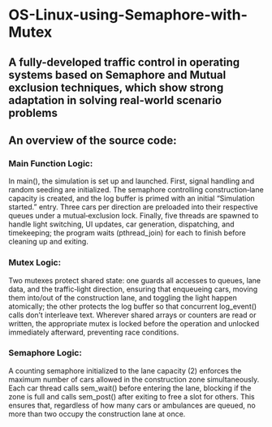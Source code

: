# OS-Linux-using-Semaphore-with-Mutex
A fully-developed traffic control in operating systems based on Semaphore and Mutual exclusion techniques, which show strong adaptation in solving real-world scenario problems
---------------------------------------------------------------------------------------------------------------------------------------------------------------------------------------------------------------------------

## An overview of the source code:

### Main Function Logic:
In main(), the simulation is set up and launched. First, signal handling and random seeding are initialized. The semaphore controlling construction‐lane capacity is created, and the log buffer is primed with an initial “Simulation started.” entry. Three cars per direction are preloaded into their respective queues under a mutual‐exclusion lock. Finally, five threads are spawned to handle light switching, UI updates, car generation, dispatching, and timekeeping; the program waits (pthread_join) for each to finish before cleaning up and exiting.

### Mutex Logic:
Two mutexes protect shared state: one guards all accesses to queues, lane data, and the traffic‐light direction, ensuring that enqueueing cars, moving them into/out of the construction lane, and toggling the light happen atomically; the other protects the log buffer so that concurrent log_event() calls don’t interleave text. Wherever shared arrays or counters are read or written, the appropriate mutex is locked before the operation and unlocked immediately afterward, preventing race conditions.

### Semaphore Logic:
A counting semaphore initialized to the lane capacity (2) enforces the maximum number of cars allowed in the construction zone simultaneously. Each car thread calls sem_wait() before entering the lane, blocking if the zone is full and calls sem_post() after exiting to free a slot for others. This ensures that, regardless of how many cars or ambulances are queued, no more than two occupy the construction lane at once.

